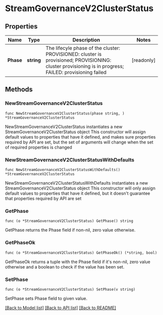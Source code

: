 # StreamGovernanceV2ClusterStatus

## Properties

Name | Type | Description | Notes
------------ | ------------- | ------------- | -------------
**Phase** | **string** | The lifecyle phase of the cluster:   PROVISIONED:  cluster is provisioned;   PROVISIONING:  cluster provisioning is in progress;   FAILED:  provisioning failed  | [readonly] 

## Methods

### NewStreamGovernanceV2ClusterStatus

`func NewStreamGovernanceV2ClusterStatus(phase string, ) *StreamGovernanceV2ClusterStatus`

NewStreamGovernanceV2ClusterStatus instantiates a new StreamGovernanceV2ClusterStatus object
This constructor will assign default values to properties that have it defined,
and makes sure properties required by API are set, but the set of arguments
will change when the set of required properties is changed

### NewStreamGovernanceV2ClusterStatusWithDefaults

`func NewStreamGovernanceV2ClusterStatusWithDefaults() *StreamGovernanceV2ClusterStatus`

NewStreamGovernanceV2ClusterStatusWithDefaults instantiates a new StreamGovernanceV2ClusterStatus object
This constructor will only assign default values to properties that have it defined,
but it doesn't guarantee that properties required by API are set

### GetPhase

`func (o *StreamGovernanceV2ClusterStatus) GetPhase() string`

GetPhase returns the Phase field if non-nil, zero value otherwise.

### GetPhaseOk

`func (o *StreamGovernanceV2ClusterStatus) GetPhaseOk() (*string, bool)`

GetPhaseOk returns a tuple with the Phase field if it's non-nil, zero value otherwise
and a boolean to check if the value has been set.

### SetPhase

`func (o *StreamGovernanceV2ClusterStatus) SetPhase(v string)`

SetPhase sets Phase field to given value.



[[Back to Model list]](../README.md#documentation-for-models) [[Back to API list]](../README.md#documentation-for-api-endpoints) [[Back to README]](../README.md)


